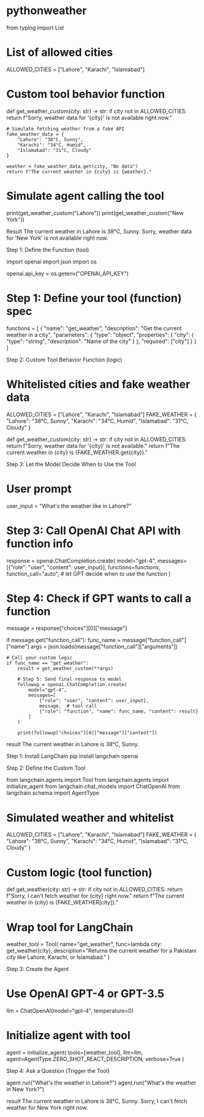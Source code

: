 # pythonweather
from typing import List

# List of allowed cities
ALLOWED_CITIES = ["Lahore", "Karachi", "Islamabad"]

# Custom tool behavior function
def get_weather_custom(city: str) -> str:
    if city not in ALLOWED_CITIES:
        return f"Sorry, weather data for '{city}' is not available right now."

    # Simulate fetching weather from a fake API
    fake_weather_data = {
        "Lahore": "38°C, Sunny",
        "Karachi": "34°C, Humid",
        "Islamabad": "31°C, Cloudy"
    }

    weather = fake_weather_data.get(city, "No data")
    return f"The current weather in {city} is {weather}."

# Simulate agent calling the tool
print(get_weather_custom("Lahore"))
print(get_weather_custom("New York"))

Result 
The current weather in Lahore is 38°C, Sunny.
Sorry, weather data for 'New York' is not available right now.


 Step 1: Define the Function (tool)

import openai
import json
import os

openai.api_key = os.getenv("OPENAI_API_KEY")

# Step 1: Define your tool (function) spec
functions = [
    {
        "name": "get_weather",
        "description": "Get the current weather in a city",
        "parameters": {
            "type": "object",
            "properties": {
                "city": {
                    "type": "string",
                    "description": "Name of the city"
                }
            },
            "required": ["city"]
        }
    }
]

Step 2: Custom Tool Behavior Function (logic)

# Whitelisted cities and fake weather data
ALLOWED_CITIES = ["Lahore", "Karachi", "Islamabad"]
FAKE_WEATHER = {
    "Lahore": "38°C, Sunny",
    "Karachi": "34°C, Humid",
    "Islamabad": "31°C, Cloudy"
}

def get_weather_custom(city: str) -> str:
    if city not in ALLOWED_CITIES:
        return f"Sorry, weather data for '{city}' is not available."
    return f"The current weather in {city} is {FAKE_WEATHER.get(city)}."

Step 3: Let the Model Decide When to Use the Tool

# User prompt
user_input = "What's the weather like in Lahore?"

# Step 3: Call OpenAI Chat API with function info
response = openai.ChatCompletion.create(
    model="gpt-4",
    messages=[{"role": "user", "content": user_input}],
    functions=functions,
    function_call="auto",  # let GPT decide when to use the function
)

# Step 4: Check if GPT wants to call a function
message = response["choices"][0]["message"]

if message.get("function_call"):
    func_name = message["function_call"]["name"]
    args = json.loads(message["function_call"]["arguments"])
    
    # Call your custom logic
    if func_name == "get_weather":
        result = get_weather_custom(**args)
        
        # Step 5: Send final response to model
        followup = openai.ChatCompletion.create(
            model="gpt-4",
            messages=[
                {"role": "user", "content": user_input},
                message,  # tool call
                {"role": "function", "name": func_name, "content": result}
            ]
        )
        
        print(followup["choices"][0]["message"]["content"])

result 
The current weather in Lahore is 38°C, Sunny.


Step 1: Install LangChain
pip install langchain openai

Step 2: Define the Custom Tool

from langchain.agents import Tool
from langchain.agents import initialize_agent
from langchain.chat_models import ChatOpenAI
from langchain.schema import AgentType

# Simulated weather and whitelist
ALLOWED_CITIES = ["Lahore", "Karachi", "Islamabad"]
FAKE_WEATHER = {
    "Lahore": "38°C, Sunny",
    "Karachi": "34°C, Humid",
    "Islamabad": "31°C, Cloudy"
}

# Custom logic (tool function)
def get_weather(city: str) -> str:
    if city not in ALLOWED_CITIES:
        return f"Sorry, I can't fetch weather for {city} right now."
    return f"The current weather in {city} is {FAKE_WEATHER[city]}."

# Wrap tool for LangChain
weather_tool = Tool(
    name="get_weather",
    func=lambda city: get_weather(city),
    description="Returns the current weather for a Pakistani city like Lahore, Karachi, or Islamabad."
)

Step 3: Create the Agent

# Use OpenAI GPT-4 or GPT-3.5
llm = ChatOpenAI(model="gpt-4", temperature=0)

# Initialize agent with tool
agent = initialize_agent(
    tools=[weather_tool],
    llm=llm,
    agent=AgentType.ZERO_SHOT_REACT_DESCRIPTION,
    verbose=True
)

Step 4: Ask a Question (Trigger the Tool)

agent.run("What's the weather in Lahore?")
agent.run("What's the weather in New York?")

result 
The current weather in Lahore is 38°C, Sunny.
Sorry, I can't fetch weather for New York right now.


 
